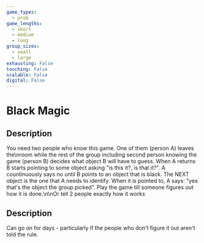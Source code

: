 ```yaml
---
game_types:
  - prob
game_lengths:
  - short
  - medium
  - long
group_sizes:
  - small
  - large
exhausting: False
touching: False
scalable: False
digital: False
---
```

# Black Magic

## Description
You need two people who know this game. One of them (person A) leaves the\nroom while the rest of the group including second person knowing the game (person B) decides what object B will have to guess. When A returns B starts pointing to some object asking "is this it?, is that it?". A countinuously says no until B points to an object that is black. The NEXT object is the one that A needs to identify. When it is pointed to, A says: "yes that's the object the group picked". Play the game till someone figures out how it is done.\n\nOr tell 2 people exactly how it works

## Description
Can go on for days - particularly if the people who don't figure it out aren't told the rule.
